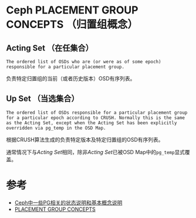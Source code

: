 Ceph PLACEMENT GROUP CONCEPTS （归置组概念）
===========================================

## Acting Set （在任集合）
```
The ordered list of OSDs who are (or were as of some epoch) responsible for a particular placement group.
```

负责特定归置组的当前（或者历史版本）OSD有序列表。

## Up Set （当选集合）
```
The ordered list of OSDs responsible for a particular placement group for a particular epoch according to CRUSH. Normally this is the same as the Acting Set, except when the Acting Set has been explicitly overridden via pg_temp in the OSD Map.
```

根据CRUSH算法生成的负责特定版本及特定归置组的OSD有序列表。

通常情况下与*Acting Set*相同，除非*Acting Set*已被OSD Map中的`pg_temp`显式覆盖。


# 参考
 * [Ceph中一些PG相关的状态说明和基本概念说明](https://www.ichenfu.com/2018/07/06/ceph-pg-states-concepts/)
 * [PLACEMENT GROUP CONCEPTS](https://docs.ceph.com/en/latest/rados/operations/pg-concepts/)
